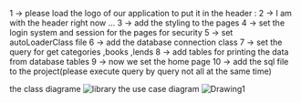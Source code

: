 1 -> please load the logo of our application to put it in the header :
2 -> I am with the header right now ...
3 -> add the styling to the pages
4 -> set the login system and session for the pages for security 
5 -> set autoLoaderClass file
6 -> add the database connection class
7 -> set the query for get categories ,books ,lends
8 -> add tables for printing the data from database tables
9 -> now we set the home page
10 -> add the sql file to the project(please execute query by query not all at the same time)

the class diagrame
![library](https://github.com/youcefkacemDev/library-system-management/assets/152568714/8115501a-f8d0-43aa-a48b-a38c0736dcfe)
the use case diagram
![Drawing1](https://github.com/youcefkacemDev/library-system-management/assets/152568714/e7281cac-849f-4a3b-9c58-27da77db6fbf)

